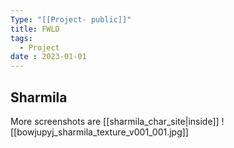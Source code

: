 ```yaml
---
Type: "[[Project- public]]"
title: FWLD
tags:
  - Project
date : 2023-01-01
---
```

## Sharmila
More screenshots are [[sharmila_char_site|inside]]
![[bowjupyj_sharmila_texture_v001_001.jpg]]

